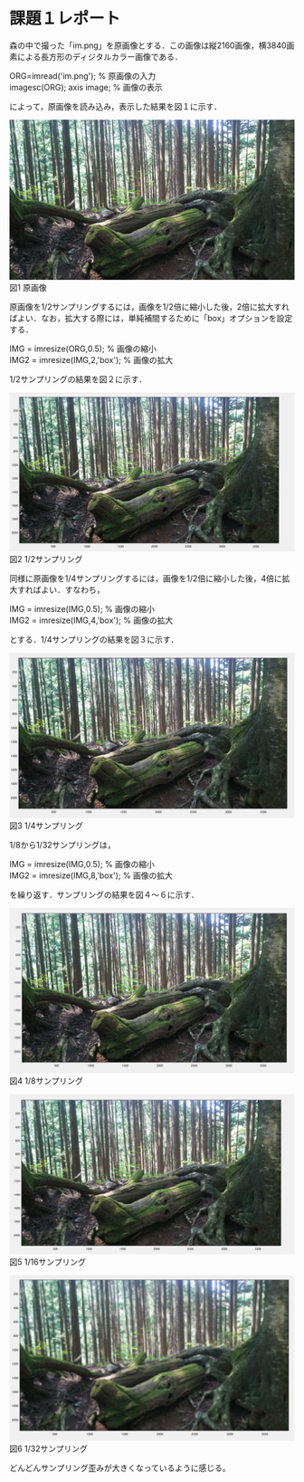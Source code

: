 # 課題１レポート

森の中で撮った「im.png」を原画像とする．この画像は縦2160画像，横3840画素による長方形のディジタルカラー画像である．

ORG=imread('im.png'); % 原画像の入力  
imagesc(ORG); axis image; % 画像の表示

によって，原画像を読み込み，表示した結果を図１に示す．

![原画像](https://github.com/ikeda0927/lecture_image_processing/blob/master/kadai_img/im.png?raw=true)  
図1 原画像

原画像を1/2サンプリングするには，画像を1/2倍に縮小した後，2倍に拡大すればよい．なお，拡大する際には，単純補間するために「box」オプションを設定する．

IMG = imresize(ORG,0.5); % 画像の縮小  
IMG2 = imresize(IMG,2,'box'); % 画像の拡大

1/2サンプリングの結果を図２に示す．

![原画像](https://github.com/ikeda0927/lecture_image_processing/blob/master/kadai_img/画像処理1_1.png?raw=true)  
図2 1/2サンプリング

同様に原画像を1/4サンプリングするには，画像を1/2倍に縮小した後，4倍に拡大すればよい．すなわち，

IMG = imresize(IMG,0.5); % 画像の縮小  
IMG2 = imresize(IMG,4,'box'); % 画像の拡大

とする．1/4サンプリングの結果を図３に示す．

![原画像](https://github.com/ikeda0927/lecture_image_processing/blob/master/kadai_img/画像処理1_2.png?raw=true)  
図3 1/4サンプリング

1/8から1/32サンプリングは，

IMG = imresize(IMG,0.5); % 画像の縮小  
IMG2 = imresize(IMG,8,'box'); % 画像の拡大

を繰り返す．サンプリングの結果を図４～６に示す．

![原画像](https://github.com/ikeda0927/lecture_image_processing/blob/master/kadai_img/画像処理1_3.png?raw=true)  
図4 1/8サンプリング

![原画像](https://github.com/ikeda0927/lecture_image_processing/blob/master/kadai_img/画像処理1_4.png?raw=true)  
図5 1/16サンプリング

![原画像](https://github.com/ikeda0927/lecture_image_processing/blob/master/kadai_img/画像処理1_5.png?raw=true)  
図6 1/32サンプリング

どんどんサンプリング歪みが大きくなっているように感じる。
